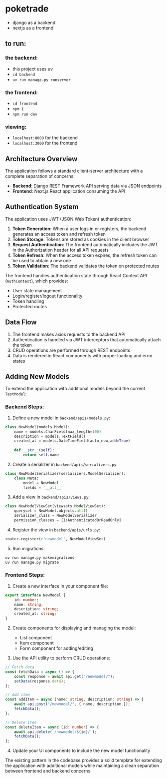 # poketrade

- django as a backend
- nextjs as a frontend

## to run:
### the backend:
- this project uses uv
- `cd backend`
- `uv run manage.py runserver`

### the frontend:
- `cd frontend`
- `npm i`
- `npm run dev`

### viewing:
- `localhost:8000` for the backend
- `localhost:3000` for the frontend

## Architecture Overview

The application follows a standard client-server architecture with a complete separation of concerns:

- **Backend**: Django REST Framework API serving data via JSON endpoints
- **Frontend**: Next.js React application consuming the API

## Authentication System

The application uses JWT (JSON Web Token) authentication:

1. **Token Generation**: When a user logs in or registers, the backend generates an access token and refresh token
2. **Token Storage**: Tokens are stored as cookies in the client browser
3. **Request Authentication**: The frontend automatically includes the JWT in the Authorization header for all API requests
4. **Token Refresh**: When the access token expires, the refresh token can be used to obtain a new one
5. **Token Validation**: The backend validates the token on protected routes

The frontend handles authentication state through React Context API (`AuthContext`), which provides:
- User state management
- Login/register/logout functionality
- Token handling
- Protected routes

## Data Flow

1. The frontend makes axios requests to the backend API
2. Authentication is handled via JWT interceptors that automatically attach the token
3. CRUD operations are performed through REST endpoints
4. Data is rendered in React components with proper loading and error states

## Adding New Models

To extend the application with additional models beyond the current `TestModel`:

### Backend Steps:

1. Define a new model in `backend/apis/models.py`:
```python
class NewModel(models.Model):
    name = models.CharField(max_length=100)
    description = models.TextField()
    created_at = models.DateTimeField(auto_now_add=True)
    
    def __str__(self):
        return self.name
```

2. Create a serializer in `backend/apis/serializers.py`:
```python
class NewModelSerializer(serializers.ModelSerializer):
    class Meta:
        model = NewModel
        fields = '__all__'
```

3. Add a view in `backend/apis/views.py`:
```python
class NewModelViewSet(viewsets.ModelViewSet):
    queryset = NewModel.objects.all()
    serializer_class = NewModelSerializer
    permission_classes = [IsAuthenticatedOrReadOnly]
```

4. Register the view in `backend/apis/urls.py`:
```python
router.register(r'newmodel', NewModelViewSet)
```

5. Run migrations:
```bash
uv run manage.py makemigrations
uv run manage.py migrate
```

### Frontend Steps:

1. Create a new interface in your component file:
```typescript
export interface NewModel {
    id: number;
    name: string;
    description: string;
    created_at: string;
}
```

2. Create components for displaying and managing the model:
   - List component
   - Item component
   - Form component for adding/editing

3. Use the API utility to perform CRUD operations:
```typescript
// Fetch data
const fetchData = async () => {
    const response = await api.get("/newmodel/");
    setData(response.data);
};

// Add item
const addItem = async (name: string, description: string) => {
    await api.post("/newmodel/", { name, description });
    fetchData();
};

// Delete item
const deleteItem = async (id: number) => {
    await api.delete(`/newmodel/${id}/`);
    fetchData();
};
```

4. Update your UI components to include the new model functionality

The existing pattern in the codebase provides a solid template for extending the application with additional models while maintaining a clean separation between frontend and backend concerns.